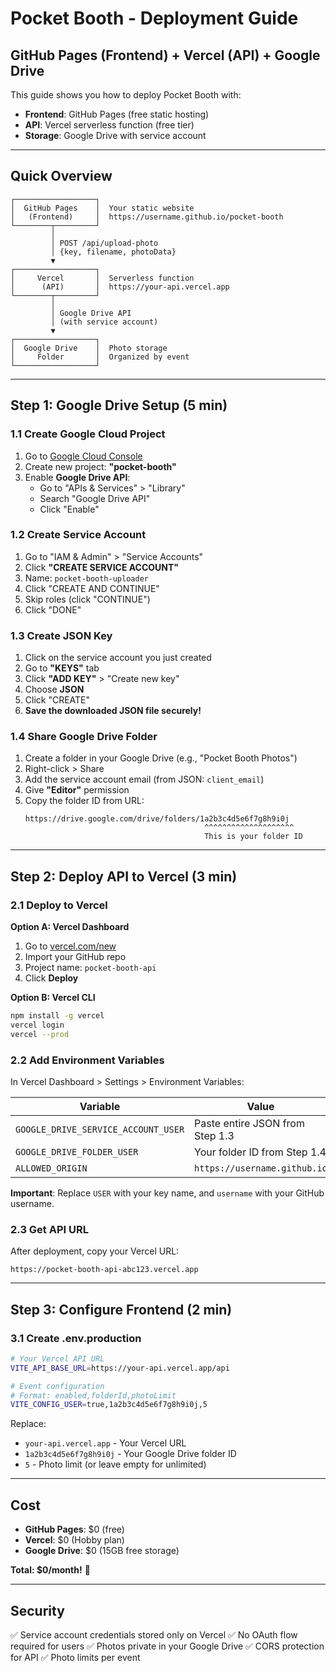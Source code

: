 # Pocket Booth - Deployment Guide
## GitHub Pages (Frontend) + Vercel (API) + Google Drive

This guide shows you how to deploy Pocket Booth with:
- **Frontend**: GitHub Pages (free static hosting)
- **API**: Vercel serverless function (free tier)
- **Storage**: Google Drive with service account

---

## Quick Overview

```
┌──────────────────┐
│  GitHub Pages    │  Your static website
│   (Frontend)     │  https://username.github.io/pocket-booth
└────────┬─────────┘
         │
         │ POST /api/upload-photo
         │ {key, filename, photoData}
         ▼
┌──────────────────┐
│     Vercel       │  Serverless function
│      (API)       │  https://your-api.vercel.app
└────────┬─────────┘
         │
         │ Google Drive API
         │ (with service account)
         ▼
┌──────────────────┐
│  Google Drive    │  Photo storage
│     Folder       │  Organized by event
└──────────────────┘
```

---

## Step 1: Google Drive Setup (5 min)

### 1.1 Create Google Cloud Project

1. Go to [Google Cloud Console](https://console.cloud.google.com/)
2. Create new project: **"pocket-booth"**
3. Enable **Google Drive API**:
   - Go to "APIs & Services" > "Library"
   - Search "Google Drive API"
   - Click "Enable"

### 1.2 Create Service Account

1. Go to "IAM & Admin" > "Service Accounts"
2. Click **"CREATE SERVICE ACCOUNT"**
3. Name: `pocket-booth-uploader`
4. Click "CREATE AND CONTINUE"
5. Skip roles (click "CONTINUE")
6. Click "DONE"

### 1.3 Create JSON Key

1. Click on the service account you just created
2. Go to **"KEYS"** tab
3. Click **"ADD KEY"** > "Create new key"
4. Choose **JSON**
5. Click "CREATE"
6. **Save the downloaded JSON file securely!**

### 1.4 Share Google Drive Folder

1. Create a folder in your Google Drive (e.g., "Pocket Booth Photos")
2. Right-click > Share
3. Add the service account email (from JSON: `client_email`)
4. Give **"Editor"** permission
5. Copy the folder ID from URL:
   ```
   https://drive.google.com/drive/folders/1a2b3c4d5e6f7g8h9i0j
                                           ^^^^^^^^^^^^^^^^^^^^
                                           This is your folder ID
   ```

---

## Step 2: Deploy API to Vercel (3 min)

### 2.1 Deploy to Vercel

**Option A: Vercel Dashboard**

1. Go to [vercel.com/new](https://vercel.com/new)
2. Import your GitHub repo
3. Project name: `pocket-booth-api`
4. Click **Deploy**

**Option B: Vercel CLI**

```bash
npm install -g vercel
vercel login
vercel --prod
```

### 2.2 Add Environment Variables

In Vercel Dashboard > Settings > Environment Variables:

| Variable | Value | Environment |
|----------|-------|-------------|
| `GOOGLE_DRIVE_SERVICE_ACCOUNT_USER` | Paste entire JSON from Step 1.3 | Production |
| `GOOGLE_DRIVE_FOLDER_USER` | Your folder ID from Step 1.4 | Production |
| `ALLOWED_ORIGIN` | `https://username.github.io` | Production |

**Important**: Replace `USER` with your key name, and `username` with your GitHub username.

### 2.3 Get API URL

After deployment, copy your Vercel URL:
```
https://pocket-booth-api-abc123.vercel.app
```

---

## Step 3: Configure Frontend (2 min)

### 3.1 Create .env.production

```bash
# Your Vercel API URL
VITE_API_BASE_URL=https://your-api.vercel.app/api

# Event configuration
# Format: enabled,folderId,photoLimit
VITE_CONFIG_USER=true,1a2b3c4d5e6f7g8h9i0j,5
```

Replace:
- `your-api.vercel.app` - Your Vercel URL
- `1a2b3c4d5e6f7g8h9i0j` - Your Google Drive folder ID
- `5` - Photo limit (or leave empty for unlimited)

---

## Cost

- **GitHub Pages**: $0 (free)
- **Vercel**: $0 (Hobby plan)
- **Google Drive**: $0 (15GB free storage)

**Total: $0/month!** 🎉

---

## Security

✅ Service account credentials stored only on Vercel
✅ No OAuth flow required for users
✅ Photos private in your Google Drive
✅ CORS protection for API
✅ Photo limits per event
